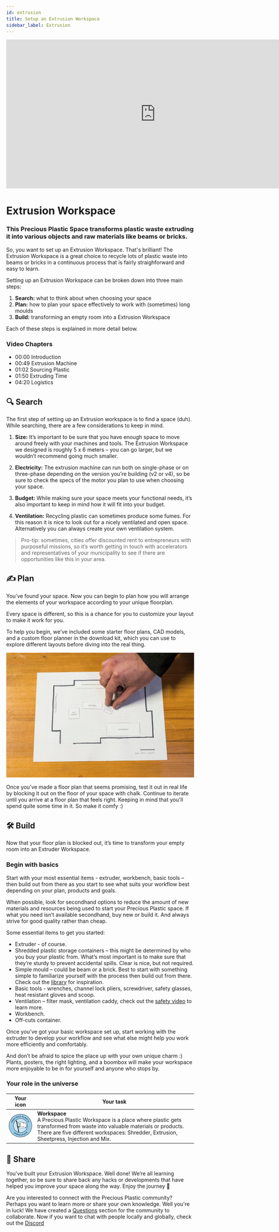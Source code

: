 ```yaml
---
id: extrusion
title: Setup an Extrusion Workspace
sidebar_label: Extrusion
---
```


<div class="videocontainer">
  <iframe width="800" height="400" src="https://www.youtube.com/embed/NuYj4hDjKzU" frameborder="0" allow="accelerometer; autoplay; encrypted-media; gyroscope; picture-in-picture" allowfullscreen></iframe>
</div>

<style>
:root {
  --highlight: #37b4a3;
  --hover: #37b4a3;
}
</style>

# Extrusion Workspace

<div class="videoChapters">
<div class="videoChaptersMain">

###  This Precious Plastic Space transforms plastic waste extruding it into various objects and raw materials like beams or bricks.

So, you want to set up an Extrusion Workspace. That's brilliant! The Extrusion Workspace is a great choice to recycle lots of plastic waste into beams or bricks in a continuous process that is fairly straighforward and easy to learn.

Setting up an Extrusion Workspace can be broken down into three main steps:


1. <b>Search:</b> what to think about when choosing your space
2. <b>Plan:</b> how to plan your space effectively to work with (sometimes) long moulds
3. <b>Build:</b> transforming an empty room into a Extrusion Workspace

Each of these steps is explained in more detail below.

</div>
<div class="videoChaptersSidebar">

### Video Chapters

- 00:00 Introduction
- 00:49 Extrusion Machine
- 01:02 Sourcing Plastic
- 01:50 Extruding Time
- 04:20 Logistics

</div>
</div>

## 🔍 Search

The first step of setting up an Extrusion workspace is to find a space (duh). While searching, there are a few considerations to keep in mind.

1. <b>Size:</b> It’s important to be sure that you have enough space to move around freely with your machines and tools. The Extrusion Workspace we designed is roughly 5 x 6 meters – you can go larger, but we wouldn’t recommend going much smaller.

2. <b>Electricity:</b> The extrusion machine can run both on single-phase or on three-phase depending on the version you're building (v2 or v4), so be sure to check the specs of the motor you plan to use when choosing your space.

3. <b>Budget:</b> While making sure your space meets your functional needs, it’s also important to keep in mind how it will fit into your budget.

4. <b>Ventilation:</b> Recycling plastic can sometimes produce some fumes. For this reason it is nice to look out for a nicely ventilated and open space. Alternatively you can always create your own ventilation system.

> Pro-tip: sometimes, cities offer discounted rent to entrepreneurs with purposeful missions, so it’s worth getting in touch with accelerators and representatives of your municipality to see if there are opportunities like this in your area.


## ✍️  Plan

You’ve found your space. Now you can begin to plan how you will arrange the elements of your workspace according to your unique floorplan.

Every space is different, so this is a chance for you to customize your layout to make it work for you.

To help you begin, we’ve included some starter floor plans, CAD models, and a custom floor planner in the download kit, which you can use to explore different layouts before diving into the real thing.

![Extrusion Workspace](assets/spaces_extruder.jpg)

Once you’ve made a floor plan that seems promising, test it out in real life by blocking it out on the floor of your space with chalk. Continue to iterate until you arrive at a floor plan that feels right. Keeping in mind that you'll spend quite some time in it. So make it comfy :)


## 🛠 Build

Now that your floor plan is blocked out, it’s time to transform your empty room into an Extruder Workspace.

### Begin with basics

Start with your most essential items - extruder, workbench, basic tools – then build out from there as you start to see what suits your workflow best depending on your plan, products and goals.

When possible, look for secondhand options to reduce the amount of new materials and resources being used to start your Precious Plastic space. If what you need isn’t available secondhand, buy new or build it. And always strive for good quality rather than cheap.

Some essential items to get you started:

- Extruder - of course.
- Shredded plastic storage containers – this might be determined by who you buy your plastic from. What’s most important is to make sure that they’re sturdy to prevent accidental spills. Clear is nice, but not required.
- Simple mould – could be beam or a brick. Best to start with something simple to familiarize yourself with the process then build out from there. Check out the <a href="https://community.preciousplastic.com/library/">library</a> for inspiration.
- Basic tools - wrenches, channel lock pliers, screwdriver, safety glasses, heat resistant gloves and scoop.
- Ventilation – filter mask, ventilation caddy, check out the <a href="https://community.preciousplastic.com/academy/plastic/safety">safety video</a> to learn more.
- Workbench.
- Off-cuts container.

Once you’ve got your basic workspace set up, start working with the extruder to develop your workflow and see what else might help you work more efficiently and comfortably.

And don’t be afraid to spice the place up with your own unique charm :) Plants, posters, the right lighting, and a boombox will make your workspace more enjoyable to be in for yourself and anyone who stops by.


### Your role in the universe
| Your icon  |  Your task |
|----------|----------------------|
| <img src="../assets/universe/badge-workspace.png" width="150"/>        |  __Workspace__ <br> A Precious Plastic Workspace is a place where plastic gets transformed from waste into valuable materials or products. There are five different workspaces: Shredder, Extrusion, Sheetpress, Injection and Mix. |


## 👋 Share

You’ve built your Extrusion Workspace. Well done! We’re all learning together, so be sure to share back any hacks or developments that have helped you improve your space along the way. Enjoy the journey 🙂

<p class="note">Are you interested to connect with the Precious Plastic community? Perhaps you want to learn more or share your own knowledge. Well you're in luck! We have created a <a href="https://community.preciousplastic.com/questions">Questions</a> section for the community to collaborate. Now if you want to chat with people locally and globally, check out the <a href="https://discord.gg/gwkbpsWbAB">Discord</a></p>
